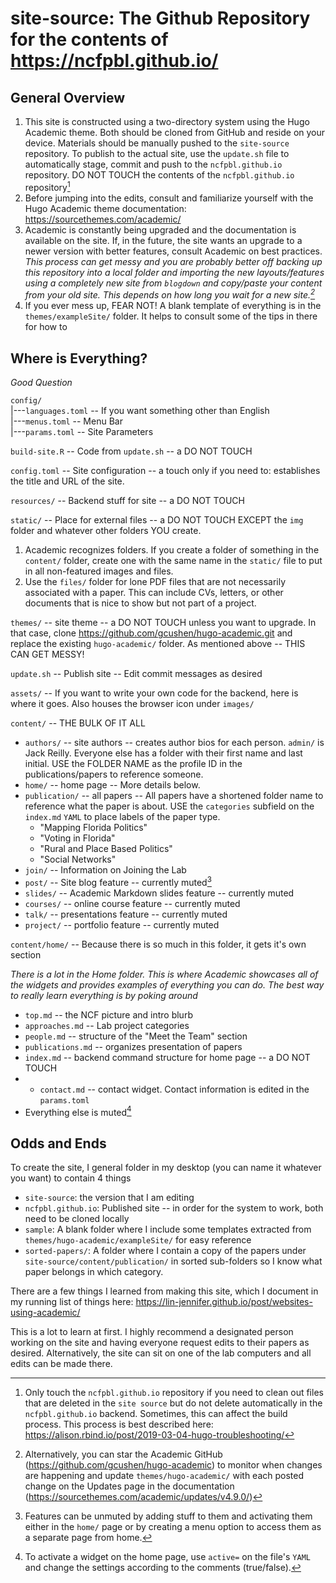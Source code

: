 # site-source: The Github Repository for the contents of https://ncfpbl.github.io/

## General Overview

1. This site is constructed using a two-directory system using the Hugo Academic theme. Both should be cloned from GitHub and reside on your device. Materials should be manually pushed to the `site-source` repository. To publish to the actual site, use the `update.sh` file to automatically stage, commit and push to the `ncfpbl.github.io` repository. DO NOT TOUCH the contents of the `ncfpbl.github.io` repository[^caveats]
2. Before jumping into the edits, consult and familiarize yourself with the Hugo Academic theme documentation: https://sourcethemes.com/academic/
3. Academic is constantly being upgraded and the documentation is available on the site. If, in the future, the site wants an upgrade to a newer version with better features, consult Academic on best practices. *This process can get messy and you are probably better off backing up this repository into a local folder and importing the new layouts/features using a completely new site from `blogdown` and copy/paste your content from your old site. This depends on how long you wait for a new site.[^update]* 
4. If you ever mess up, FEAR NOT! A blank template of everything is in the `themes/exampleSite/` folder. It helps to consult some of the tips in there for how to 

## Where is Everything?

*Good Question*

`config/`  
|---`languages.toml` -- If you want something other than English  
|---`menus.toml` -- Menu Bar  
|---`params.toml` -- Site Parameters

`build-site.R` -- Code from `update.sh` -- a DO NOT TOUCH

`config.toml` -- Site configuration -- a touch only if you need to: establishes the title and URL of the site.

`resources/` -- Backend stuff for site -- a DO NOT TOUCH

`static/` -- Place for external files -- a DO NOT TOUCH EXCEPT the `img` folder and whatever other folders YOU create.  

1. Academic recognizes folders. If you create a folder of something in the `content/` folder, create one with the same name in the `static/` file to put in all non-featured images and files.
2. Use the `files/` folder for lone PDF files that are not necessarily associated with a paper. This can include CVs, letters, or other documents that is nice to show but not part of a project.

`themes/` -- site theme -- a DO NOT TOUCH unless you want to upgrade. In that case, clone https://github.com/gcushen/hugo-academic.git and replace the existing `hugo-academic/` folder. As mentioned above -- THIS CAN GET MESSY!

`update.sh` -- Publish site -- Edit commit messages as desired

`assets/` -- If you want to write your own code for the backend, here is where it goes. Also houses the browser icon under `images/`

`content/` -- THE BULK OF IT ALL  

- 	`authors/` -- site authors -- creates author bios for each person. `admin/` is Jack Reilly. Everyone else has a folder with their first name and last initial. USE the FOLDER NAME as the profile ID in the publications/papers to reference someone.
-  `home/` -- home page -- More details below.
-  `publication/` -- all papers -- All papers have a shortened folder name to reference what the paper is about. USE the `categories` subfield on the `index.md` `YAML` to place labels of the paper type.
	- "Mapping Florida Politics"
	- "Voting in Florida"
	- "Rural and Place Based Politics"
	- "Social Networks"
- `join/` -- Information on Joining the Lab
- `post/` -- Site blog feature -- currently muted[^mute]
- `slides/` -- Academic Markdown slides feature -- currently muted
- `courses/` -- online course feature -- currently muted
- `talk/` -- presentations feature -- currently muted
- `project/` -- portfolio feature -- currently muted

`content/home/` -- Because there is so much in this folder, it gets it's own section

*There is a lot in the Home folder. This is where Academic showcases all of the widgets and provides examples of everything you can do. The best way to really learn everything is by poking around*

- `top.md` -- the NCF picture and intro blurb
- `approaches.md` -- Lab project categories
- `people.md` -- structure of the "Meet the Team" section
- `publications.md` -- organizes presentation of papers
- `index.md` -- backend command structure for home page -- a DO NOT TOUCH
- - `contact.md` -- contact widget. Contact information is edited in the `params.toml`
- Everything else is muted[^show]

## Odds and Ends

To create the site, I general folder in my desktop (you can name it whatever you want) to contain 4 things

- `site-source`: the version that I am editing
- `ncfpbl.github.io`: Published site -- in order for the system to work, both need to be cloned locally
- `sample`: A blank folder where I include some templates extracted from `themes/hugo-academic/exampleSite/` for easy reference
- `sorted-papers/`: A folder where I contain a copy of the papers under `site-source/content/publication/` in sorted sub-folders so I know what paper belongs in which category. 

There are a few things I learned from making this site, which I document in my running list of things here: https://lin-jennifer.github.io/post/websites-using-academic/

This is a lot to learn at first. I highly recommend a designated person working on the site and having everyone request edits to their papers as desired. Alternatively, the site can sit on one of the lab computers and all edits can be made there.


[^caveats]: Only touch the `ncfpbl.github.io` repository if you need to clean out files that are deleted in the `site source` but do not delete automatically in the `ncfpbl.github.io` backend. Sometimes, this can affect the build process. This process is best described here: https://alison.rbind.io/post/2019-03-04-hugo-troubleshooting/
[^mute]: Features can be unmuted by adding stuff to them and activating them either in the `home/` page or by creating a menu option to access them as a separate page from home.
[^show]: To activate a widget on the home page, use `active=` on the file's `YAML` and change the settings according to the comments (true/false).
[^update]: Alternatively, you can star the Academic GitHub (https://github.com/gcushen/hugo-academic) to monitor when changes are happening and update `themes/hugo-academic/` with each posted change on the Updates page in the documentation (https://sourcethemes.com/academic/updates/v4.9.0/)